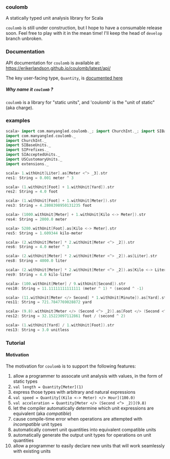 ### coulomb
A statically typed unit analysis library for Scala

`coulomb` is still under construction, but I hope to have a consumable release soon.  Feel free to play with it in the mean time! I'll keep the head of `develop` branch unbroken.

### Documentation
API documentation for `coulomb` is available at: https://erikerlandson.github.io/coulomb/latest/api/

The key user-facing type, `Quantity`, is [documented here](https://erikerlandson.github.io/coulomb/latest/api/#com.manyangled.coulomb.Quantity)

##### Why name it `coulomb` ?
`coulomb` is a library for "static units", and 'coulomb' is the "unit of static" (aka charge).

### examples

```scala
scala> import com.manyangled.coulomb._; import ChurchInt._; import SIBaseUnits._; import SIPrefixes._; import SIAcceptedUnits._; import USCustomaryUnits._; import extensions._
import com.manyangled.coulomb._
import ChurchInt._
import SIBaseUnits._
import SIPrefixes._
import SIAcceptedUnits._
import USCustomaryUnits._
import extensions._

scala> 1.withUnit[Liter].as[Meter <^> _3].str
res1: String = 0.001 meter ^ 3

scala> (1.withUnit[Foot] + 1.withUnit[Yard]).str
res2: String = 4.0 foot

scala> (1.withUnit[Foot] + 1.withUnit[Meter]).str
res3: String = 4.2808398950131235 foot

scala> (1000.withUnit[Meter] + 1.withUnit[Kilo <-> Meter]).str
res4: String = 2000.0 meter

scala> 5280.withUnit[Foot].as[Kilo <-> Meter].str
res5: String = 1.609344 kilo-meter

scala> (2.withUnit[Meter] * 2.withUnit[Meter <^> _2]).str
res6: String = 4.0 meter ^ 3

scala> (2.withUnit[Meter] * 2.withUnit[Meter <^> _2]).as[Liter].str
res8: String = 4000.0 liter

scala> (2.withUnit[Meter] * 2.withUnit[Meter <^> _2]).as[Kilo <-> Liter].str
res9: String = 4.0 kilo-liter

scala> (100.withUnit[Meter] / 9.withUnit[Second]).str
res10: String = 11.11111111111111 (meter ^ 1) * (second ^ -1)

scala> (11.withUnit[Meter </> Second] * 1.withUnit[Minute]).as[Yard].str
res11: String = 721.7847769028872 yard

scala> (9.8).withUnit[Meter </> (Second <^> _2)].as[Foot </> (Second <^> _2)].str
res12: String = 32.15223097112861 foot / (second ^ 2)

scala> (1.withUnit[Yard] / 1.withUnit[Foot]).str
res13: String = 3.0 unitless
```

### Tutorial

#### Motivation

The motivation for `coulomb` is to support the following features:

1. allow a programmer to assocate unit analysis with values, in the form of static types
  1. `val length = Quantity[Meter](1)`
1. express those types with arbitrary and natural expressions
  1. `val speed = Quantity[(Kilo <-> Meter) </> Hour](100.0)`
  1. `val acceleration = Quantity[Meter </> (Second <^> _2)](9.8)`
1. let the compiler automatically determine which unit expressions are equivalent (aka _compatible_)
1. cause compile-time error when operations are attempted with _incompatible_ unit types
1. automatically convert unit quantities into equivalent compatible units
1. automatically generate the output unit types for operations on unit quantities
1. allow a programmer to easily declare new units that will work seamlessly with existing units
